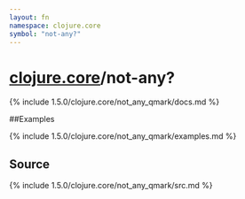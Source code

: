 ```yaml
---
layout: fn
namespace: clojure.core
symbol: "not-any?"
---
```


# [clojure.core](../)/not-any?

{% include 1.5.0/clojure.core/not_any_qmark/docs.md %}

##Examples

{% include 1.5.0/clojure.core/not_any_qmark/examples.md %}
## Source
{% include 1.5.0/clojure.core/not_any_qmark/src.md %}


